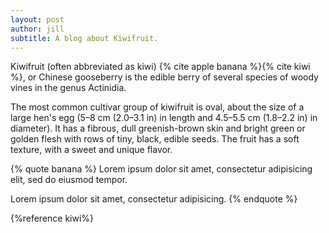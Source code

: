 ```yaml
---
layout: post
author: jill
subtitle: A blog about Kiwifruit.
---
```


Kiwifruit (often abbreviated as kiwi) {% cite apple banana %}{% cite kiwi %}, or Chinese gooseberry is the
edible berry of several species of woody vines in the genus Actinidia.

The most common cultivar group of kiwifruit is oval, about the size of
a large hen's egg (5–8 cm (2.0–3.1 in) in length and 4.5–5.5 cm
(1.8–2.2 in) in diameter). It has a fibrous, dull greenish-brown skin
and bright green or golden flesh with rows of tiny, black, edible
seeds. The fruit has a soft texture, with a sweet and unique flavor.

{% quote banana %}
Lorem ipsum dolor sit amet, consectetur adipisicing elit,
sed do eiusmod tempor.

Lorem ipsum dolor sit amet, consectetur adipisicing.
{% endquote %}


{%reference kiwi%}
